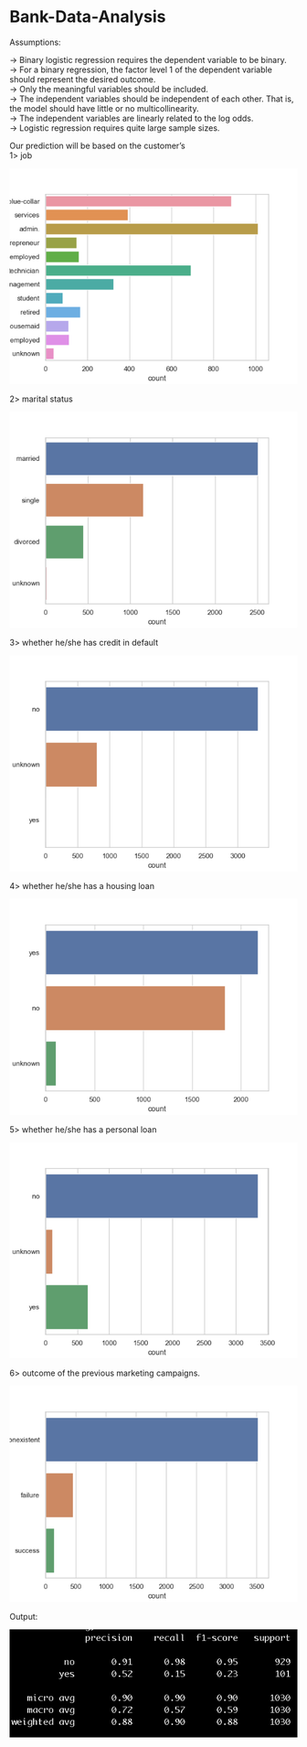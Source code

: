 # Bank-Data-Analysis

Assumptions:

-> Binary logistic regression requires the dependent variable to be binary.<br/>
-> For a binary regression, the factor level 1 of the dependent variable should represent the desired outcome.<br/>
-> Only the meaningful variables should be included.<br/>
-> The independent variables should be independent of each other. That is, the model should have little or no multicollinearity.<br/>
-> The independent variables are linearly related to the log odds.<br/>
-> Logistic regression requires quite large sample sizes.

Our prediction will be based on the customer’s <br/>
1> job <br/>

![alt text](https://github.com/gitvivekgupta/Bank-Data-Analysis/blob/master/job.png)

2> marital status<br/>

![alt text](https://github.com/gitvivekgupta/Bank-Data-Analysis/blob/master/marital.png)

3> whether he/she has credit in default<br/>

![alt text](https://github.com/gitvivekgupta/Bank-Data-Analysis/blob/master/default.png)

4> whether he/she has a housing loan<br/>

![alt text](https://github.com/gitvivekgupta/Bank-Data-Analysis/blob/master/housing.png)

5> whether he/she has a personal loan <br/>

![alt text](https://github.com/gitvivekgupta/Bank-Data-Analysis/blob/master/loan.png)

6> outcome of the previous marketing campaigns.

![alt text](https://github.com/gitvivekgupta/Bank-Data-Analysis/blob/master/poutcome.png)



Output:

![alt text](https://github.com/gitvivekgupta/Bank-Data-Analysis/blob/master/out.png)
